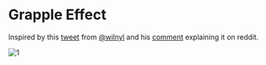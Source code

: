 # Grapple Effect

Inspired by this [tweet](https://twitter.com/wilnyl/status/1104769822758502402) from [@wilnyl](https://twitter.com/wilnyl) and his [comment](https://www.reddit.com/r/Unity3D/comments/azgwb7/i_made_a_grappling_hook_rope_wobble_effect/ei7oq9s/) explaining it on reddit.

![1](https://i.imgur.com/xxaGjCl.gif)
